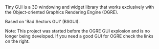 Tiny GUI is a 3D windowing and widget library that works exclusively with the Object-oriented Graphics Rendering Engine (OGRE).

Based on 'Bad Sectors GUI' (BSGUI).

Note: This project was started before the OGRE GUI explosion and is no longer being developed.  If you need a good GUI for OGRE check the links on the right.



